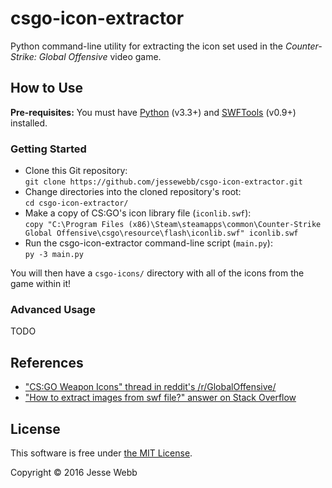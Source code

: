 csgo-icon-extractor
===================

Python command-line utility for extracting the icon set used in the _Counter-Strike: Global Offensive_ video game.

## How to Use

**Pre-requisites:** You must have [Python](https://www.python.org/) (v3.3+) and [SWFTools](http://www.swftools.org/) (v0.9+) installed.

### Getting Started

- Clone this Git repository:  
`git clone https://github.com/jessewebb/csgo-icon-extractor.git`
- Change directories into the cloned repository's root:  
`cd csgo-icon-extractor/`
- Make a copy of CS:GO's icon library file (`iconlib.swf`):  
`copy "C:\Program Files (x86)\Steam\steamapps\common\Counter-Strike Global Offensive\csgo\resource\flash\iconlib.swf" iconlib.swf`
- Run the csgo-icon-extractor command-line script (`main.py`):  
`py -3 main.py`

You will then have a `csgo-icons/` directory with all of the icons from the game within it!

### Advanced Usage

TODO

## References

- ["CS:GO Weapon Icons" thread in reddit's /r/GlobalOffensive/](https://www.reddit.com/r/GlobalOffensive/comments/2g7fjf/csgo_weapon_icons/)
- ["How to extract images from swf file?" answer on Stack Overflow](http://stackoverflow.com/a/15843723/346561)

## License

This software is free under [the MIT License](https://github.com/jessewebb/csgo-icon-extractor/blob/master/LICENSE).

Copyright © 2016 Jesse Webb
